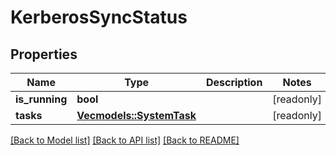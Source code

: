 # KerberosSyncStatus

## Properties

Name | Type | Description | Notes
------------ | ------------- | ------------- | -------------
**is_running** | **bool** |  | [readonly]
**tasks** | [**Vec<models::SystemTask>**](SystemTask.md) |  | [readonly]

[[Back to Model list]](../README.md#documentation-for-models) [[Back to API list]](../README.md#documentation-for-api-endpoints) [[Back to README]](../README.md)


